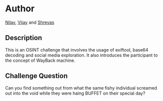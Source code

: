 # Author

[Nilay](https://github.com/Nilsiloid), [Vijay](https://github.com/vijay-jaisankar) and [Shreyas](https://github.com/Plague-Inc)

## Description

This is an OSINT challenge that involves the usage of exiftool, base64 decoding and social media exploration. It also introduces the participant to the concept of WayBack machine.

## Challenge Question

Can you find something out from what the same fishy individual screamed out into the void while they were haing BUFFET on their special day?
